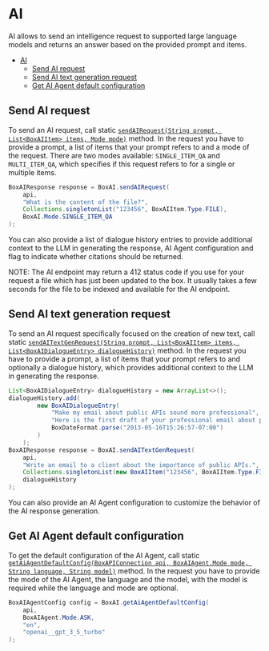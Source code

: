 AI
==

AI allows to send an intelligence request to supported large language models and returns
an answer based on the provided prompt and items.

<!-- START doctoc generated TOC please keep comment here to allow auto update -->
<!-- DON'T EDIT THIS SECTION, INSTEAD RE-RUN doctoc TO UPDATE -->

- [AI](#ai)
  - [Send AI request](#send-ai-request)
  - [Send AI text generation request](#send-ai-text-generation-request)
  - [Get AI Agent default configuration](#get-ai-agent-default-configuration)

<!-- END doctoc generated TOC please keep comment here to allow auto update -->

Send AI request
--------------------------

To send an AI request, call static
[`sendAIRequest(String prompt, List<BoxAIItem> items, Mode mode)`][send-ai-request] method.
In the request you have to provide a prompt, a list of items that your prompt refers to and a mode of the request.
There are two modes available: `SINGLE_ITEM_QA` and `MULTI_ITEM_QA`, which specifies if this request refers to
for a single or multiple items.

<!-- sample post_ai_ask -->
```java
BoxAIResponse response = BoxAI.sendAIRequest(
    api,
    "What is the content of the file?",
    Collections.singletonList("123456", BoxAIItem.Type.FILE),
    BoxAI.Mode.SINGLE_ITEM_QA
);
```

You can also provide a list of dialogue history entries to provide additional context to the LLM in generating the response, AI Agent configuration and flag to indicate whether citations should be returned.

NOTE: The AI endpoint may return a 412 status code if you use for your request a file which has just been updated to the box.
It usually takes a few seconds for the file to be indexed and available for the AI endpoint.

[send-ai-request]: https://opensource.box.com/box-java-sdk/javadoc/com/box/sdk/BoxAI.html#sendAIRequest-com.box.sdk.BoxAPIConnection-java.lang.String-java.util.List-com.box.sdk.BoxAI.Mode-

Send AI text generation request
--------------

To send an AI request specifically focused on the creation of new text, call static
[`sendAITextGenRequest(String prompt, List<BoxAIItem> items, List<BoxAIDialogueEntry> dialogueHistory)`][send-ai-text-gen-request] method.
In the request you have to provide a prompt, a list of items that your prompt refers to and optionally a dialogue history,
which provides additional context to the LLM in generating the response.

<!-- sample post_ai_text_gen -->
```java
List<BoxAIDialogueEntry> dialogueHistory = new ArrayList<>();
dialogueHistory.add(
        new BoxAIDialogueEntry(
            "Make my email about public APIs sound more professional",
            "Here is the first draft of your professional email about public APIs.",
            BoxDateFormat.parse("2013-05-16T15:26:57-07:00")
        )
    );
BoxAIResponse response = BoxAI.sendAITextGenRequest(
    api,
    "Write an email to a client about the importance of public APIs.",
    Collections.singletonList(new BoxAIItem("123456", BoxAIItem.Type.FILE)),
    dialogueHistory
);
```

You can also provide an AI Agent configuration to customize the behavior of the AI response generation.

[send-ai-text-gen-request]: https://opensource.box.com/box-java-sdk/javadoc/com/box/sdk/BoxAI.html#sendAITextGenRequest-com.box.sdk.BoxAPIConnection-java.lang.String-java.util.List-java.util.List-

Get AI Agent default configuration
--------------------------

To get the default configuration of the AI Agent, call static
[`getAiAgentDefaultConfig(BoxAPIConnection api, BoxAIAgent.Mode mode, String language, String model)`][get-ai-agent-default-config] method.
In the request you have to provide the mode of the AI Agent, the language and the model, with the model is required while the language and mode are optional.

<!-- sample get_ai_agent_default -->
```java
BoxAIAgentConfig config = BoxAI.getAiAgentDefaultConfig(
    api,
    BoxAIAgent.Mode.ASK,
    "en",
    "openai__gpt_3_5_turbo"
);
```

[get-ai-agent-default-config]: http://opensource.box.com/box-java-sdk/javadoc/com/box/sdk/BoxAI.html#getAiAgentDefaultConfig-com.box.sdk.BoxAPIConnection-com.box.sdk.ai.BoxAIAgent.Mode-java.lang.String-java.lang.String-